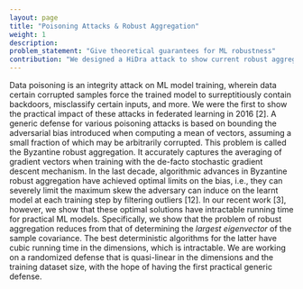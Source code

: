 ```yaml
---
layout: page
title: "Poisoning Attacks & Robust Aggregation"
weight: 1
description: 
problem_statement: "Give theoretical guarantees for ML robustness"
contribution: "We designed a HiDra attack to show current robust aggregators are impractical."
---
```


Data poisoning is an integrity attack on ML model training, wherein data certain corrupted samples force the trained model to surreptitiously contain backdoors,
misclassify certain inputs, and more. We were the first to show the practical impact of these attacks in
federated learning in 2016 [2]. A generic defense for various poisoning attacks is based on bounding
the adversarial bias introduced when computing a mean of vectors, assuming a small fraction of which
may be arbitrarily corrupted. This problem is called the Byzantine robust aggregation. It accurately
captures the averaging of gradient vectors when training with the de-facto stochastic gradient descent
mechanism. In the last decade, algorithmic advances in Byzantine robust aggregation have achieved
optimal limits on the bias, i.e., they can severely limit the maximum skew the adversary can induce
on the learnt model at each training step by filtering outliers [12]. In our recent work [3], however, we
show that these optimal solutions have intractable running time for practical ML models. Specifically,
we show that the problem of robust aggregation reduces from that of determining the *largest eigenvector*
of the sample covariance. The best deterministic algorithms for the latter have cubic running time in the
dimensions, which is intractable. We are working on a randomized defense that is quasi-linear in the
dimensions and the training dataset size, with the hope of having the first practical generic defense.
